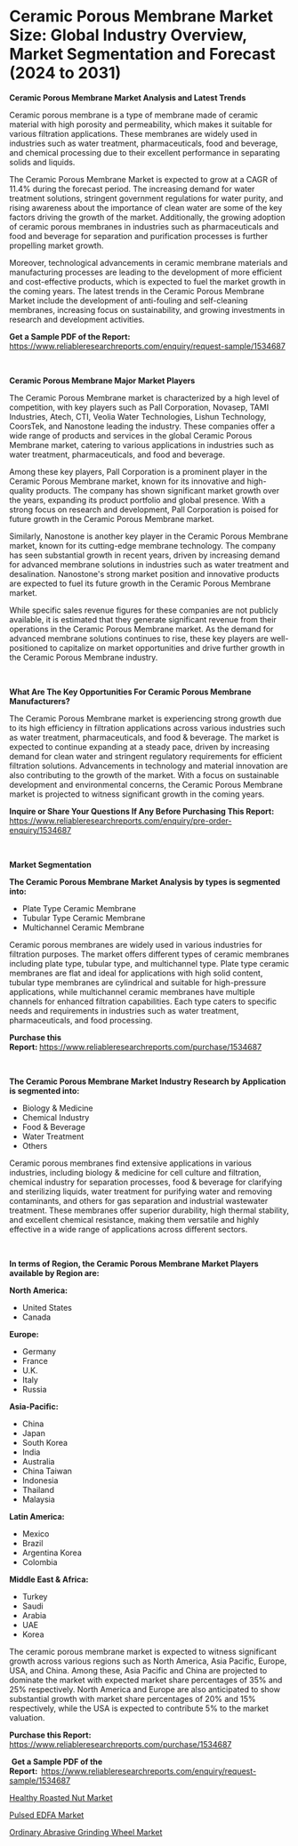 <p><h1>Ceramic Porous Membrane Market Size: Global Industry Overview, Market Segmentation and Forecast (2024 to 2031)</h1></p><p><strong>Ceramic Porous Membrane Market Analysis and Latest Trends</strong></p>
<p><p>Ceramic porous membrane is a type of membrane made of ceramic material with high porosity and permeability, which makes it suitable for various filtration applications. These membranes are widely used in industries such as water treatment, pharmaceuticals, food and beverage, and chemical processing due to their excellent performance in separating solids and liquids.</p><p>The Ceramic Porous Membrane Market is expected to grow at a CAGR of 11.4% during the forecast period. The increasing demand for water treatment solutions, stringent government regulations for water purity, and rising awareness about the importance of clean water are some of the key factors driving the growth of the market. Additionally, the growing adoption of ceramic porous membranes in industries such as pharmaceuticals and food and beverage for separation and purification processes is further propelling market growth.</p><p>Moreover, technological advancements in ceramic membrane materials and manufacturing processes are leading to the development of more efficient and cost-effective products, which is expected to fuel the market growth in the coming years. The latest trends in the Ceramic Porous Membrane Market include the development of anti-fouling and self-cleaning membranes, increasing focus on sustainability, and growing investments in research and development activities.</p></p>
<p><strong>Get a Sample PDF of the Report:&nbsp;</strong> <a href="https://www.reliableresearchreports.com/enquiry/request-sample/1534687">https://www.reliableresearchreports.com/enquiry/request-sample/1534687</a></p>
<p>&nbsp;</p>
<p><strong>Ceramic Porous Membrane Major Market Players</strong></p>
<p><p>The Ceramic Porous Membrane market is characterized by a high level of competition, with key players such as Pall Corporation, Novasep, TAMI Industries, Atech, CTI, Veolia Water Technologies, Lishun Technology, CoorsTek, and Nanostone leading the industry. These companies offer a wide range of products and services in the global Ceramic Porous Membrane market, catering to various applications in industries such as water treatment, pharmaceuticals, and food and beverage.</p><p>Among these key players, Pall Corporation is a prominent player in the Ceramic Porous Membrane market, known for its innovative and high-quality products. The company has shown significant market growth over the years, expanding its product portfolio and global presence. With a strong focus on research and development, Pall Corporation is poised for future growth in the Ceramic Porous Membrane market.</p><p>Similarly, Nanostone is another key player in the Ceramic Porous Membrane market, known for its cutting-edge membrane technology. The company has seen substantial growth in recent years, driven by increasing demand for advanced membrane solutions in industries such as water treatment and desalination. Nanostone's strong market position and innovative products are expected to fuel its future growth in the Ceramic Porous Membrane market.</p><p>While specific sales revenue figures for these companies are not publicly available, it is estimated that they generate significant revenue from their operations in the Ceramic Porous Membrane market. As the demand for advanced membrane solutions continues to rise, these key players are well-positioned to capitalize on market opportunities and drive further growth in the Ceramic Porous Membrane industry.</p></p>
<p>&nbsp;</p>
<p><strong>What Are The Key Opportunities For Ceramic Porous Membrane Manufacturers?</strong></p>
<p><p>The Ceramic Porous Membrane market is experiencing strong growth due to its high efficiency in filtration applications across various industries such as water treatment, pharmaceuticals, and food & beverage. The market is expected to continue expanding at a steady pace, driven by increasing demand for clean water and stringent regulatory requirements for efficient filtration solutions. Advancements in technology and material innovation are also contributing to the growth of the market. With a focus on sustainable development and environmental concerns, the Ceramic Porous Membrane market is projected to witness significant growth in the coming years.</p></p>
<p><strong>Inquire or Share Your Questions If Any Before Purchasing This Report:</strong> <a href="https://www.reliableresearchreports.com/enquiry/pre-order-enquiry/1534687">https://www.reliableresearchreports.com/enquiry/pre-order-enquiry/1534687</a></p>
<p>&nbsp;</p>
<p><strong>Market Segmentation</strong></p>
<p><strong>The Ceramic Porous Membrane Market Analysis by types is segmented into:</strong></p>
<p><ul><li>Plate Type Ceramic Membrane</li><li>Tubular Type Ceramic Membrane</li><li>Multichannel Ceramic Membrane</li></ul></p>
<p><p>Ceramic porous membranes are widely used in various industries for filtration purposes. The market offers different types of ceramic membranes including plate type, tubular type, and multichannel type. Plate type ceramic membranes are flat and ideal for applications with high solid content, tubular type membranes are cylindrical and suitable for high-pressure applications, while multichannel ceramic membranes have multiple channels for enhanced filtration capabilities. Each type caters to specific needs and requirements in industries such as water treatment, pharmaceuticals, and food processing.</p></p>
<p><strong>Purchase this Report:&nbsp;</strong><a href="https://www.reliableresearchreports.com/purchase/1534687">https://www.reliableresearchreports.com/purchase/1534687</a></p>
<p>&nbsp;</p>
<p><strong>The Ceramic Porous Membrane Market Industry Research by Application is segmented into:</strong></p>
<p><ul><li>Biology & Medicine</li><li>Chemical Industry</li><li>Food & Beverage</li><li>Water Treatment</li><li>Others</li></ul></p>
<p><p>Ceramic porous membranes find extensive applications in various industries, including biology & medicine for cell culture and filtration, chemical industry for separation processes, food & beverage for clarifying and sterilizing liquids, water treatment for purifying water and removing contaminants, and others for gas separation and industrial wastewater treatment. These membranes offer superior durability, high thermal stability, and excellent chemical resistance, making them versatile and highly effective in a wide range of applications across different sectors.</p></p>
<p>&nbsp;</p>
<p><strong>In terms of Region, the Ceramic Porous Membrane Market Players available by Region are:</strong></p>
<p>
    <p> <strong> North America: </strong>
        <ul>
            <li>United States</li>
            <li>Canada</li>
        </ul>
        </p> 
    <p> <strong> Europe: </strong>
        <ul>
            <li>Germany</li>
            <li>France</li>
            <li>U.K.</li>
            <li>Italy</li>
            <li>Russia</li>
        </ul>
        </p> 
    <p> <strong> Asia-Pacific: </strong>
        <ul>
            <li>China</li>
            <li>Japan</li>
            <li>South Korea</li>
            <li>India</li>
            <li>Australia</li>
            <li>China Taiwan</li>
            <li>Indonesia</li>
            <li>Thailand</li>
            <li>Malaysia</li>
        </ul>
        </p> 
    <p> <strong> Latin America: </strong>
        <ul>
            <li>Mexico</li>
            <li>Brazil</li>
            <li>Argentina Korea</li>
            <li>Colombia</li>
        </ul>
        </p> 
    <p> <strong> Middle East & Africa: </strong>
        <ul>
            <li>Turkey</li>
            <li>Saudi</li>
            <li>Arabia</li>
            <li>UAE</li>
            <li>Korea</li>
        </ul>
    </p>
    </p>
<p><p>The ceramic porous membrane market is expected to witness significant growth across various regions such as North America, Asia Pacific, Europe, USA, and China. Among these, Asia Pacific and China are projected to dominate the market with expected market share percentages of 35% and 25% respectively. North America and Europe are also anticipated to show substantial growth with market share percentages of 20% and 15% respectively, while the USA is expected to contribute 5% to the market valuation.</p></p>
<p><strong>Purchase this Report: </strong><a href="https://www.reliableresearchreports.com/purchase/1534687">https://www.reliableresearchreports.com/purchase/1534687</a></p>
<p>&nbsp;<strong>Get a Sample PDF of the Report:&nbsp;&nbsp;</strong><a href="https://www.reliableresearchreports.com/enquiry/request-sample/1534687">https://www.reliableresearchreports.com/enquiry/request-sample/1534687</a></p>
<p><strong></strong></p>
<p><p><a href="https://frill-swim-3cd.notion.site/Healthy-Roasted-Nut-Market-Size-Growth-and-Forecast-from-2024-2031-978cc6dbbe0645069ae3119b029c8786">Healthy Roasted Nut Market</a></p><p><a href="https://gentle-editor-9db.notion.site/Pulsed-EDFA-Market-Research-Report-Provides-Critical-Insights-that-can-help-Shape-Business-Developme-05815b2591d2449583f213d68109602b">Pulsed EDFA Market</a></p><p><a href="https://github.com/singletonthaxterkelliehr2df/Market-Research-Report-List-1/blob/main/ordinary-abrasive-grinding-wheel-market.md">Ordinary Abrasive Grinding Wheel Market</a></p></p>